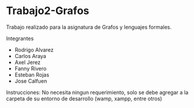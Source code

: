 # Trabajo2-Grafos
Trabajo realizado para la asignatura de Grafos y lenguajes formales. 

Integrantes
- Rodrigo Alvarez 
- Carlos Araya
- Axel Jerez 
- Fanny Rivero 
- Esteban Rojas
- Jose Calfuen

Instrucciones: 
No necesita ningun requerimiento, solo se debe agregar a la carpeta de su entorno
de desarrollo (wamp, xampp, entre otros)
